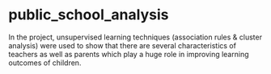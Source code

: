 # public_school_analysis
In the project, unsupervised learning techniques (association rules &amp; cluster analysis) were used to show that there are several characteristics of teachers as well as parents which play a huge role in improving learning outcomes of children. 

